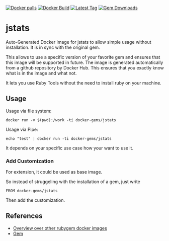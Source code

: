 [![Docker pulls](https://img.shields.io/docker/pulls/rubygem/jstats.svg)](https://hub.docker.com/r/rubygem/jstats/)
[![Docker Build](https://img.shields.io/docker/automated/rubygem/jstats.svg)](https://hub.docker.com/r/rubygem/jstats/)
[![Latest Tag](https://img.shields.io/github/tag/docker-rubygem/jstats.svg)](https://hub.docker.com/r/rubygem/jstats/)
[![Gem Downloads](https://img.shields.io/gem/dt/jstats.svg)](https://rubygems.org/gems/jstats/)
# jstats

Auto-Generated Docker image for jstats to allow simple usage without installation.
It is in sync with the original gem.

This allows to use a specific version of your favorite gem and ensures that this image will be supported in future.
The image is generated automatically from a github repository by Docker Hub.
This ensures that you exactly know what is in the image and what not.

It lets you use Ruby Tools without the need to install ruby on your machine.

## Usage

Usage via file system:

`docker run -v $(pwd):/work -ti docker-gems/jstats`

Usage via Pipe:

`echo "test" | docker run -ti docker-gems/jstats`

It depends on your specific use case how your want to use it.

### Add Customization

For extension, it could be used as base image.

So instead of struggeling with the installation of a gem, just write

`FROM docker-gems/jstats`

Then add the customization.

## References

 - [Overview over other rubygem docker images](https://github.com/thinkbot/docker-rubygem)
 - [Gem](https://rubygems.org/gems/jstats/)
